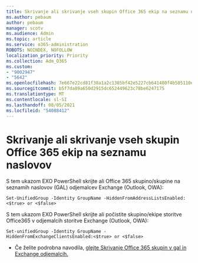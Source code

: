 ```yaml
---
title: Skrivanje ali skrivanje vseh skupin Office 365 ekip na seznamu naslovov
ms.author: pebaum
author: pebaum
manager: scotv
ms.audience: Admin
ms.topic: article
ms.service: o365-administration
ROBOTS: NOINDEX, NOFOLLOW
localization_priority: Priority
ms.collection: Adm_O365
ms.custom:
- "9002947"
- "5642"
ms.openlocfilehash: 7e667e22cd81f38a1a2c1385bf42e5227cb641480f4b505110ee7349a13f13a1
ms.sourcegitcommit: b5f7da89a650d2915dc652449623c78be6247175
ms.translationtype: MT
ms.contentlocale: sl-SI
ms.lasthandoff: 08/05/2021
ms.locfileid: "54088412"
---
```

# <a name="hide-or-un-hide-office-365-groups-or-teams-from-address-list"></a>Skrivanje ali skrivanje vseh skupin Office 365 ekip na seznamu naslovov

S tem ukazom EXO PowerShell skrijte ali Office 365 skupino/skupine na seznamih naslovov (GAL) odjemalcev Exchange (Outlook, OWA):

`
    Set-UnifiedGroup -Identity GroupName -HiddenFromAddressListsEnabled:<$true> or <$false>
`

S tem ukazom EXO PowerShell skrijte ali počistite skupino/ekipe storitve Office365 v odjemalcih storitve Exchange (Outlook, OWA):

`
    Set-unifiedGroup -Identity GroupName -HiddenFromExchangeClientsEnabled:<$true> or <$false>
`

- Če želite podrobna navodila, [glejte Skrivanje Office 365 skupin v gal in Exchange odjemalcih.](https://docs.microsoft.com/schooldatasync/hide-office-365-groups-from-the-gal)
